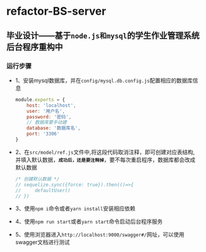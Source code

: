 # refactor-BS-server
## 毕业设计——基于```node.js和mysql```的学生作业管理系统后台程序重构中
### 运行步骤
+ 1、安装mysql数据库，并在```config/mysql.db.config.js```配置相应的数据库信息
  ```js
  module.exports = {
      host: 'localhost',
      user: '用户名',
      password: '密码',
      // 数据库要手动建
      database: '数据库名',
      port: '3306'
  }
  ```
+ 2、在`src/model/ref.js`文件中,将这段代码取消注释，即可创建对应表结构,并填入默认数据，**`成功后，还是要注释掉`**，要不每次重启程序，数据库都会改成默认数据
  ```js
  /* 创建默认数据 */
  // sequelize.sync({force: true}).then(()=>{
  //     defaultUser()
  // })      
  ```

+ 3、使用```npm i```命令或者```yarn install```安装相应依赖
+ 4、使用```npm run start```或者```yarn start```命令启动后台程序服务
+ 5、使用浏览器进入```http://localhost:9000/swagger#/```网址，可以使用swagger文档进行测试